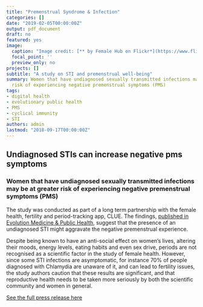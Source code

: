 ```yaml
---
title: "Premenstrual Syndrome & Infection"
categories: []
date: "2019-02-05T00:00:00Z"
output: pdf_document
draft: no
featured: yes
image:
  caption: "Image credit: [** by Female Hub on Flickr*](https://www.flickr.com/photos/femalehub/27686201844/in/photolist-Jbx2eE-BBAzrp-BBADje-WGcJwc-CyZ8nB-hKdEpj-2grEA2P-2SUdq-2ggGqdn-qbefAp-5BEBcK-LsPX8J-xZDKb-qwS9nh-2hpPxZA-e1FUEm-JZn2f5-a87PpF-xZDK9-z5rkf3-qM9qa1-xZA6i-qzTosk-2jkF9fW-8yCEg8-2jkF9fv-5WFMty-5x5Wa-xZA6c-nSWfi7-owdNcd-bk45vx-5DtnE7-8BKAhC-9KjgLm-SUjxeU-cySyXm-2gm7sKE-2iXW3Qy-a8xHue-avHYA5-aFf72q-2h4sGsx-nUNewR-9KjgmJ-6mXCuP-eoJMc1-53WC9Q-bwbfV4-2hoGfQ4/)"
  focal_point: ''
  preview_only: no
projects: []
subtitle: "A study on STI and premenstrual well-being"
summary: Women that have undiagnosed sexually transmitted infections may be at greater
  risk of experiencing negative premenstrual symptoms (PMS)
tags:
- digital health
- evolutionary public health
- PMS
- cyclical immunity
- STI
authors: admin
lastmod: "2018-09-17T00:00:00Z"
---
```



## Undiagnosed STIs can increase negative pms symptoms

### Women that have undiagnosed sexually transmitted infections may be at greater risk of experiencing negative premenstrual symptoms (PMS)

The study was conducted as part of a long term partnership with the female health, fertility and period-tracking app, CLUE. The findings, [published in Evolution Medicine & Public Health](https://academic.oup.com/emph/article/2018/1/138/5048464), suggest that the presence of an undiagnosed STI might aggravate the negative premenstrual experience.

Despite being known to have an anti-social effect on women’s lives, altering their moods, energy levels, eating habits and even sex drive, periods are not recognised as a scientific factor in the study of female health. However, since some STI infections are asymptomatic, for instance 70% of people diagnosed with Chlamydia are unaware of it, and can lead to fertility issues, the study authors caution that these results are significant, and that reproductive health needs to be taken more seriously by both the scientific community and women in general.

[See the full press release here ](https://www.ox.ac.uk/news/2018-09-17-undiagnosed-stis-can-increase-negative-pms-symptoms) 
